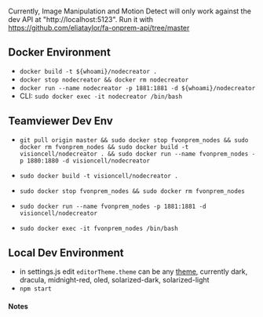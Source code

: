 

#### 
Currently, Image Manipulation and Motion Detect will only work against the dev API at "http://localhost:5123". Run it with https://github.com/eliataylor/fa-onprem-api/tree/master



## Docker Environment
- `docker build -t ${whoami}/nodecreator .`
- `docker stop nodecreator && docker rm nodecreator`
- `docker run --name nodecreator -p 1881:1881 -d ${whoami}/nodecreator`
- CLI: `sudo docker exec -it nodecreator /bin/bash`


## Teamviewer Dev Env
- `git pull origin master && sudo docker stop fvonprem_nodes && sudo docker rm fvonprem_nodes && sudo docker build -t visioncell/nodecreator . && sudo docker run --name fvonprem_nodes -p 1880:1880 -d visioncell/nodecreator`

- `sudo docker build -t visioncell/nodecreator .`
- `sudo docker stop fvonprem_nodes && sudo docker rm fvonprem_nodes`
- `sudo docker run --name fvonprem_nodes -p 1881:1881 -d visioncell/nodecreator`
- `sudo docker exec -it fvonprem_nodes /bin/bash`

## Local Dev Environment
- in settings.js edit `editorTheme.theme` can be any [theme](https://github.com/node-red-contrib-themes/theme-collection), currently dark, dracula, midnight-red, oled, solarized-dark, solarized-light  
- `npm start`

#### Notes

